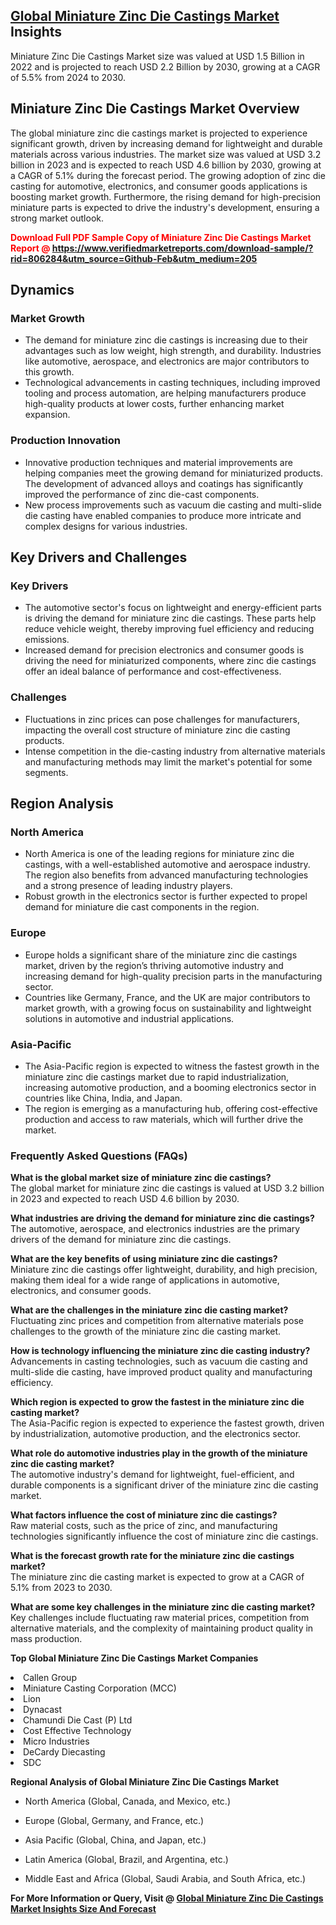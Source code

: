 <h2><a href="https://www.verifiedmarketreports.com/download-sample/?rid=806284&amp;utm_source=Github&amp;utm_medium=205" target="_blank">Global Miniature Zinc Die Castings Market</a> Insights</h2><p>Miniature Zinc Die Castings Market size was valued at USD 1.5 Billion in 2022 and is projected to reach USD 2.2 Billion by 2030, growing at a CAGR of 5.5% from 2024 to 2030.</p><p> <h2>Miniature Zinc Die Castings Market Overview</h2> <p>The global miniature zinc die castings market is projected to experience significant growth, driven by increasing demand for lightweight and durable materials across various industries. The market size was valued at USD 3.2 billion in 2023 and is expected to reach USD 4.6 billion by 2030, growing at a CAGR of 5.1% during the forecast period. The growing adoption of zinc die casting for automotive, electronics, and consumer goods applications is boosting market growth. Furthermore, the rising demand for high-precision miniature parts is expected to drive the industry's development, ensuring a strong market outlook. </p> <p><strong><p><span class=""><span style="color: #ff0000;"><strong>Download Full PDF Sample Copy of Miniature Zinc Die Castings Market Report</strong> @ </span><a href="https://www.verifiedmarketreports.com/download-sample/?rid=806284&amp;utm_source=Github-Feb&amp;utm_medium=205" target="_blank">https://www.verifiedmarketreports.com/download-sample/?rid=806284&amp;utm_source=Github-Feb&amp;utm_medium=205</a></span></p></strong></p> <h2>Dynamics</h2> <h3>Market Growth</h3> <ul> <li>The demand for miniature zinc die castings is increasing due to their advantages such as low weight, high strength, and durability. Industries like automotive, aerospace, and electronics are major contributors to this growth.</li> <li>Technological advancements in casting techniques, including improved tooling and process automation, are helping manufacturers produce high-quality products at lower costs, further enhancing market expansion.</li> </ul> <h3>Production Innovation</h3> <ul> <li>Innovative production techniques and material improvements are helping companies meet the growing demand for miniaturized products. The development of advanced alloys and coatings has significantly improved the performance of zinc die-cast components.</li> <li>New process improvements such as vacuum die casting and multi-slide die casting have enabled companies to produce more intricate and complex designs for various industries.</li> </ul> <h2>Key Drivers and Challenges</h2> <h3>Key Drivers</h3> <ul> <li>The automotive sector's focus on lightweight and energy-efficient parts is driving the demand for miniature zinc die castings. These parts help reduce vehicle weight, thereby improving fuel efficiency and reducing emissions.</li> <li>Increased demand for precision electronics and consumer goods is driving the need for miniaturized components, where zinc die castings offer an ideal balance of performance and cost-effectiveness.</li> </ul> <h3>Challenges</h3> <ul> <li>Fluctuations in zinc prices can pose challenges for manufacturers, impacting the overall cost structure of miniature zinc die casting products.</li> <li>Intense competition in the die-casting industry from alternative materials and manufacturing methods may limit the market's potential for some segments.</li> </ul> <h2>Region Analysis</h2> <h3>North America</h3> <ul> <li>North America is one of the leading regions for miniature zinc die castings, with a well-established automotive and aerospace industry. The region also benefits from advanced manufacturing technologies and a strong presence of leading industry players.</li> <li>Robust growth in the electronics sector is further expected to propel demand for miniature die cast components in the region.</li> </ul> <h3>Europe</h3> <ul> <li>Europe holds a significant share of the miniature zinc die castings market, driven by the region’s thriving automotive industry and increasing demand for high-quality precision parts in the manufacturing sector.</li> <li>Countries like Germany, France, and the UK are major contributors to market growth, with a growing focus on sustainability and lightweight solutions in automotive and industrial applications.</li> </ul> <h3>Asia-Pacific</h3> <ul> <li>The Asia-Pacific region is expected to witness the fastest growth in the miniature zinc die castings market due to rapid industrialization, increasing automotive production, and a booming electronics sector in countries like China, India, and Japan.</li> <li>The region is emerging as a manufacturing hub, offering cost-effective production and access to raw materials, which will further drive the market.</li> </ul> <h3>Frequently Asked Questions (FAQs)</h3> <p><strong>What is the global market size of miniature zinc die castings?</strong><br>The global market for miniature zinc die castings is valued at USD 3.2 billion in 2023 and expected to reach USD 4.6 billion by 2030.</p> <p><strong>What industries are driving the demand for miniature zinc die castings?</strong><br>The automotive, aerospace, and electronics industries are the primary drivers of the demand for miniature zinc die castings.</p> <p><strong>What are the key benefits of using miniature zinc die castings?</strong><br>Miniature zinc die castings offer lightweight, durability, and high precision, making them ideal for a wide range of applications in automotive, electronics, and consumer goods.</p> <p><strong>What are the challenges in the miniature zinc die casting market?</strong><br>Fluctuating zinc prices and competition from alternative materials pose challenges to the growth of the miniature zinc die casting market.</p> <p><strong>How is technology influencing the miniature zinc die casting industry?</strong><br>Advancements in casting technologies, such as vacuum die casting and multi-slide die casting, have improved product quality and manufacturing efficiency.</p> <p><strong>Which region is expected to grow the fastest in the miniature zinc die casting market?</strong><br>The Asia-Pacific region is expected to experience the fastest growth, driven by industrialization, automotive production, and the electronics sector.</p> <p><strong>What role do automotive industries play in the growth of the miniature zinc die casting market?</strong><br>The automotive industry's demand for lightweight, fuel-efficient, and durable components is a significant driver of the miniature zinc die casting market.</p> <p><strong>What factors influence the cost of miniature zinc die castings?</strong><br>Raw material costs, such as the price of zinc, and manufacturing technologies significantly influence the cost of miniature zinc die castings.</p> <p><strong>What is the forecast growth rate for the miniature zinc die castings market?</strong><br>The miniature zinc die casting market is expected to grow at a CAGR of 5.1% from 2023 to 2030.</p> <p><strong>What are some key challenges in the miniature zinc die casting market?</strong><br>Key challenges include fluctuating raw material prices, competition from alternative materials, and the complexity of maintaining product quality in mass production.</p> </p><p><strong>Top Global Miniature Zinc Die Castings Market Companies</strong></p><div data-test-id=""><p><li>Callen Group</li><li> Miniature Casting Corporation (MCC)</li><li> Lion</li><li> Dynacast</li><li> Chamundi Die Cast (P) Ltd</li><li> Cost Effective Technology</li><li> Micro Industries</li><li> DeCardy Diecasting</li><li> SDC</li></p><div><strong>Regional Analysis of&nbsp;Global Miniature Zinc Die Castings Market</strong></div><ul><li dir="ltr"><p dir="ltr">North America&nbsp;(Global, Canada, and Mexico, etc.)</p></li><li dir="ltr"><p dir="ltr">Europe (Global, Germany, and France, etc.)</p></li><li dir="ltr"><p dir="ltr">Asia Pacific&nbsp;(Global, China, and Japan, etc.)</p></li><li dir="ltr"><p dir="ltr">Latin America&nbsp;(Global, Brazil, and Argentina, etc.)</p></li><li dir="ltr">Middle East and Africa&nbsp;(Global, Saudi Arabia, and South Africa, etc.)</li></ul><p><strong>For More Information or Query, Visit @&nbsp;</strong><strong><a href="https://www.verifiedmarketreports.com/product/miniature-zinc-die-castings-market/?utm_source=Github&amp;utm_medium=205" target="_blank">Global Miniature Zinc Die Castings Market Insights Size And Forecast</a></strong></p></div>
